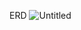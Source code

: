 ERD
![Untitled](https://github.com/kmk3593/omok/assets/81403633/90604b42-5be8-49c1-b963-2badb7814830)

